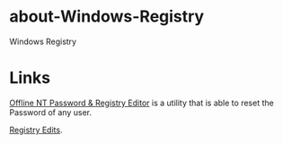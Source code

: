 about-Windows-Registry
======================

Windows Registry

# Links

[Offline NT Password & Registry Editor](http://pogostick.net/~pnh/ntpasswd/) is a utility that is able to reset the Password of any user.

[Registry Edits](http://www.theeldergeek.com/registry_edits.htm).

